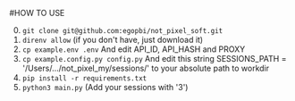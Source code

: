 #HOW TO USE

0. ```git clone git@github.com:egopbi/not_pixel_soft.git```
1. ```direnv allow``` 
(if you don't have, just download it)
2. ```cp example.env .env```
And edit API_ID, API_HASH and PROXY
3. ```cp example.config.py config.py```
And edit this string SESSIONS_PATH = '/Users/.../not_pixel_my/sessions/' to your absolute path to workdir
3. ```pip install -r requirements.txt```
4. ```python3 main.py```
(Add your sessions with '3')